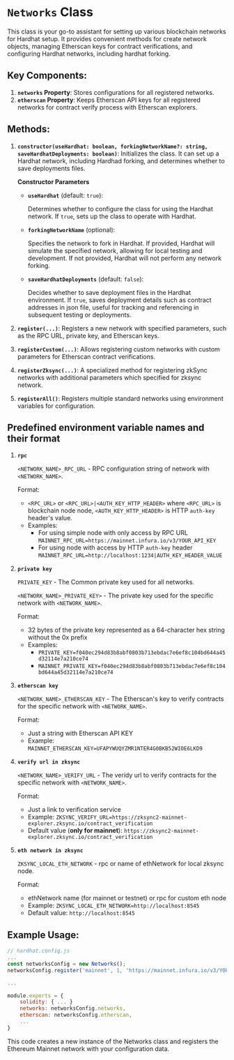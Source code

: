 # `Networks` Class

This class is your go-to assistant for setting up various blockchain networks for Hardhat setup. It provides convenient methods for create network objects, managing Etherscan keys for contract verifications, and configuring Hardhat networks, including hardhat forking.

## Key Components:
1. **`networks` Property**: Stores configurations for all registered networks.
2. **`etherscan` Property**: Keeps Etherscan API keys for all registered networks for contract verify process with Etherscan explorers.

## Methods:

1. **`constructor(useHardhat: boolean, forkingNetworkName?: string, saveHardhatDeployments: boolean)`**: Initializes the class. It can set up a Hardhat network, including Hardhad forking, and determines whether to save deployments files.

   **Constructor Parameters**

    - **`useHardhat`** (default: `true`):

      Determines whether to configure the class for using the Hardhat network. If `true`, sets up the class to operate with Hardhat.

    - **`forkingNetworkName`** (optional):

      Specifies the network to fork in Hardhat. If provided, Hardhat will simulate the specified network, allowing for local testing and development. If not provided, Hardhat will not perform any network forking.

    - **`saveHardhatDeployments`** (default: `false`):

      Decides whether to save deployment files in the Hardhat environment. If `true`, saves deployment details such as contract addresses in json file, useful for tracking and referencing in subsequent testing or deployments.

2. **`register(...)`**: Registers a new network with specified parameters, such as the RPC URL, private key, and Etherscan keys.

3. **`registerCustom(...)`**: Allows registering custom networks with custom parameters for Etherscan contract verifications.

4. **`registerZksync(...)`**: A specialized method for registering zkSync networks with additional parameters which specified for zksync network.

5. **`registerAll()`**: Registers multiple standard networks using environment variables for configuration.

## Predefined environment variable names and their format
1. **`rpc`**

   `<NETWORK_NAME>_RPC_URL` - RPC configuration string of network with `<NETWORK_NAME>`.

   Format:
   - `<RPC_URL>` or `<RPC_URL>|<AUTH_KEY_HTTP_HEADER>`
   where `<RPC_URL>` is blockchain node node, `<AUTH_KEY_HTTP_HEADER>` is HTTP `auth-key` header's value.
   - Examples:
     - For using simple node with only access by RPC URL
     `MAINNET_RPC_URL=https://mainnet.infura.io/v3/YOUR_API_KEY`
     - For using node with access by HTTP `auth-key` header
     `MAINNET_RPC_URL=http://localhost:1234|AUTH_KEY_HEADER_VALUE`

2. **`private key`**

   `PRIVATE_KEY` - The Common private key used for all networks.

   `<NETWORK_NAME>_PRIVATE_KEY>` - The private key used for the specific network with `<NETWORK_NAME>`.

   Format:
   - 32 bytes of the private key represented as a 64-character hex string without the 0x prefix
   - Examples:
     - `PRIVATE_KEY=f040ec294d83b8abf0803b713ebdac7e6ef8c104bd644a45d32114e7a210ce74`
     - `MAINNET_PRIVATE_KEY=f040ec294d83b8abf0803b713ebdac7e6ef8c104bd644a45d32114e7a210ce74`

4. **`etherscan key`**

   `<NETWORK_NAME>_ETHERSCAN_KEY` - The Etherscan's key to verify contracts for the specific network with `<NETWORK_NAME>`.

   Format:
   - Just a string with Etherscan API KEY
   - Example: `MAINNET_ETHERSCAN_KEY=UFAPYWUQYZMR1NTER4G0BKB52WIOE6LKD9`

4. **`verify url in zksync`**

   `<NETWORK_NAME>_VERIFY_URL` - The veridy url to verify contracts for the specific network with `<NETWORK_NAME>`.

   Format:
   - Just a link to verification service
   - Example: `ZKSYNC_VERIFY_URL=https://zksync2-mainnet-explorer.zksync.io/contract_verification`
   - Default value (**only for mainnet**): `https://zksync2-mainnet-explorer.zksync.io/contract_verification`

5. **`eth network in zksync`**

   `ZKSYNC_LOCAL_ETH_NETWORK` - rpc or name of ethNetwork for local zksync node.

   Format:
   - ethNetwork name (for mainnet or testnet) or rpc for custom eth node
   - Example: `ZKSYNC_LOCAL_ETH_NETWORK=http://localhost:8545`
   - Default value: `http://localhost:8545`

## Example Usage:
```javascript
// hardhat.config.js
...
const networksConfig = new Networks();
networksConfig.register('mainnet', 1, 'https://mainnet.infura.io/v3/YOUR_API_KEY', 'YOUR_PRIVATE_KEY', 'mainnet', 'YOUR_ETHERSCAN_API_KEY');

...

module.exports = {
    solidity: { ... }
    networks: networksConfig.networks,
    etherscan: networksConfig.etherscan,
    ...
}
```
This code creates a new instance of the Networks class and registers the Ethereum Mainnet network with your configuration data.
